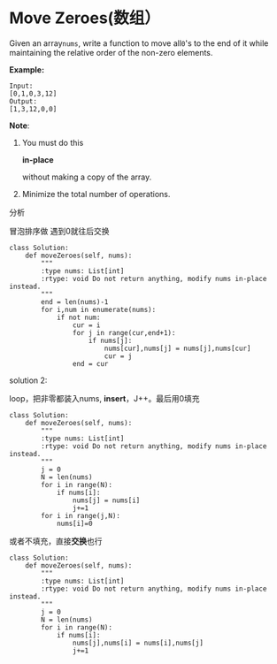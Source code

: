 # Move Zeroes\(数组）

Given an array`nums`, write a function to move all`0`'s to the end of it while maintaining the relative order of the non-zero elements.

**Example:**

```text
Input:
[0,1,0,3,12]
Output:
[1,3,12,0,0]
```

**Note**:

1. You must do this

   **in-place**

   without making a copy of the array.

2. Minimize the total number of operations.

分析

冒泡排序做 遇到0就往后交换

```text
class Solution:
    def moveZeroes(self, nums):
        """
        :type nums: List[int]
        :rtype: void Do not return anything, modify nums in-place instead.
        """
        end = len(nums)-1
        for i,num in enumerate(nums):
            if not num:
                cur = i
                for j in range(cur,end+1):
                    if nums[j]:
                        nums[cur],nums[j] = nums[j],nums[cur]
                        cur = j
                end = cur
```

solution 2:

loop，把非零都装入nums, **insert**，J++。最后用0填充

```text
class Solution:
    def moveZeroes(self, nums):
        """
        :type nums: List[int]
        :rtype: void Do not return anything, modify nums in-place instead.
        """
        j = 0
        N = len(nums)
        for i in range(N):
            if nums[i]:
                nums[j] = nums[i]
                j+=1
        for i in range(j,N):
            nums[i]=0
```

或者不填充，直接**交换**也行

```text
class Solution:
    def moveZeroes(self, nums):
        """
        :type nums: List[int]
        :rtype: void Do not return anything, modify nums in-place instead.
        """
        j = 0
        N = len(nums)
        for i in range(N):
            if nums[i]:
                nums[j],nums[i] = nums[i],nums[j]
                j+=1
```


